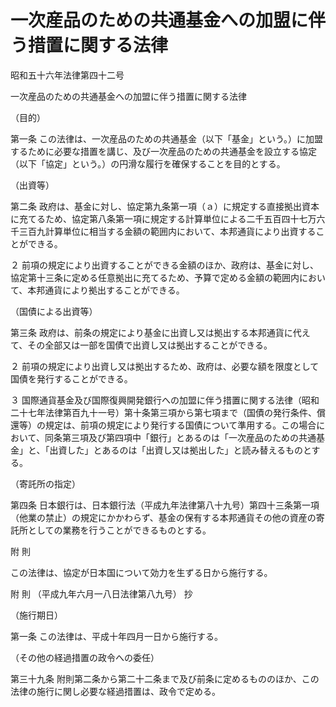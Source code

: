 # 一次産品のための共通基金への加盟に伴う措置に関する法律

昭和五十六年法律第四十二号

一次産品のための共通基金への加盟に伴う措置に関する法律

（目的）

第一条 この法律は、一次産品のための共通基金（以下「基金」という。）に加盟するために必要な措置を講じ、及び一次産品のための共通基金を設立する協定（以下「協定」という。）の円滑な履行を確保することを目的とする。

（出資等）

第二条 政府は、基金に対し、協定第九条第一項（ａ）に規定する直接拠出資本に充てるため、協定第八条第一項に規定する計算単位による二千五百四十七万六千三百九計算単位に相当する金額の範囲内において、本邦通貨により出資することができる。

２ 前項の規定により出資することができる金額のほか、政府は、基金に対し、協定第十三条に定める任意拠出に充てるため、予算で定める金額の範囲内において、本邦通貨により拠出することができる。

（国債による出資等）

第三条 政府は、前条の規定により基金に出資し又は拠出する本邦通貨に代えて、その全部又は一部を国債で出資し又は拠出することができる。

２ 前項の規定により出資し又は拠出するため、政府は、必要な額を限度として国債を発行することができる。

３ 国際通貨基金及び国際復興開発銀行への加盟に伴う措置に関する法律（昭和二十七年法律第百九十一号）第十条第三項から第七項まで（国債の発行条件、償還等）の規定は、前項の規定により発行する国債について準用する。この場合において、同条第三項及び第四項中「銀行」とあるのは「一次産品のための共通基金」と、「出資した」とあるのは「出資し又は拠出した」と読み替えるものとする。

（寄託所の指定）

第四条 日本銀行は、日本銀行法（平成九年法律第八十九号）第四十三条第一項（他業の禁止）の規定にかかわらず、基金の保有する本邦通貨その他の資産の寄託所としての業務を行うことができるものとする。

附 則

この法律は、協定が日本国について効力を生ずる日から施行する。

附 則 （平成九年六月一八日法律第八九号） 抄

（施行期日）

第一条 この法律は、平成十年四月一日から施行する。

（その他の経過措置の政令への委任）

第三十九条 附則第二条から第二十二条まで及び前条に定めるもののほか、この法律の施行に関し必要な経過措置は、政令で定める。
